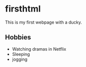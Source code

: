 # firsthtml
This is my first webpage with a ducky.


## Hobbies
- Watching dramas in Netflix
- Sleeping
- jogging